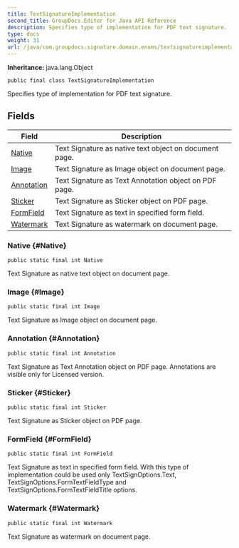 ```yaml
---
title: TextSignatureImplementation
second_title: GroupDocs.Editor for Java API Reference
description: Specifies type of implementation for PDF text signature.
type: docs
weight: 31
url: /java/com.groupdocs.signature.domain.enums/textsignatureimplementation/
---
```

**Inheritance:**
java.lang.Object
```
public final class TextSignatureImplementation
```

Specifies type of implementation for PDF text signature.
## Fields

| Field | Description |
| --- | --- |
| [Native](#Native) | Text Signature as native text object on document page. |
| [Image](#Image) | Text Signature as Image object on document page. |
| [Annotation](#Annotation) | Text Signature as Text Annotation object on PDF page. |
| [Sticker](#Sticker) | Text Signature as Sticker object on PDF page. |
| [FormField](#FormField) | Text Signature as text in specified form field. |
| [Watermark](#Watermark) | Text Signature as watermark on document page. |
### Native {#Native}
```
public static final int Native
```


Text Signature as native text object on document page.

### Image {#Image}
```
public static final int Image
```


Text Signature as Image object on document page.

### Annotation {#Annotation}
```
public static final int Annotation
```


Text Signature as Text Annotation object on PDF page. Annotations are visible only for Licensed version.

### Sticker {#Sticker}
```
public static final int Sticker
```


Text Signature as Sticker object on PDF page.

### FormField {#FormField}
```
public static final int FormField
```


Text Signature as text in specified form field. With this type of implementation could be used only TextSignOptions.Text, TextSignOptions.FormTextFieldType and TextSignOptions.FormTextFieldTitle options.

### Watermark {#Watermark}
```
public static final int Watermark
```


Text Signature as watermark on document page.

